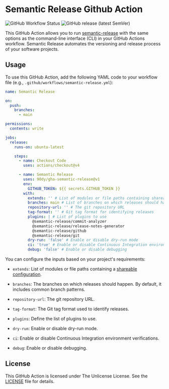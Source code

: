 # Semantic Release Github Action

![GitHub Workflow Status](https://img.shields.io/github/actions/workflow/status/90dy/gha-semantic-release/semantic-release.yml)
![GitHub release (latest SemVer)](https://img.shields.io/github/v/release/90dy/gha-semantic-release)

This GitHub Action allows you to run [semantic-release](https://semantic-release.gitbook.io/semantic-release/) with the same options as the command-line interface (CLI) in your GitHub Actions workflow. Semantic Release automates the versioning and release process of your software projects.

## Usage

To use this GitHub Action, add the following YAML code to your workflow file (e.g., `.github/workflows/semantic-release.yml`):

```yaml
name: Semantic Release

on:
  push:
    branches:
      - main

permissions:
  contents: write

jobs:
  release:
    runs-on: ubuntu-latest

    steps:
      - name: Checkout Code
        uses: actions/checkout@v4

      - name: Semantic Release
        uses: 90dy/gha-semantic-release@v1
        env:
          GITHUB_TOKEN: ${{ secrets.GITHUB_TOKEN }}
        with:
          extends: '' # List of modules or file paths containing shareable configurations
          branches: main # List of branches on which releases should happen
          repository-url: '' # The git repository URL
          tag-format: '' # Git tag format for identifying releases
          plugins: | # List of plugins to use
            @semantic-release/commit-analyzer
            @semantic-release/release-notes-generator
            @semantic-release/github
            @semantic-release/git
          dry-run: 'false' # Enable or disable dry-run mode
          ci: 'true' # Enable or disable Continuous Integration environment verifications
          debug: 'false' # Enable or disable debugging

```

You can configure the inputs based on your project's requirements:

- `extends`: List of modules or file paths containing a [shareable configuration](https://semantic-release.gitbook.io/semantic-release/usage/shareable-configurations).

- `branches`: The branches on which releases should happen. By default, it includes common branch patterns.

- `repository-url`: The git repository URL.

- `tag-format`: The Git tag format used to identify releases.

- `plugins`: Define the list of plugins to use.

- `dry-run`: Enable or disable dry-run mode.

- `ci`: Enable or disable Continuous Integration environment verifications.

- `debug`: Enable or disable debugging.

## License

This GitHub Action is licensed under The Unlicense License. See the [LICENSE](LICENSE) file for details.
